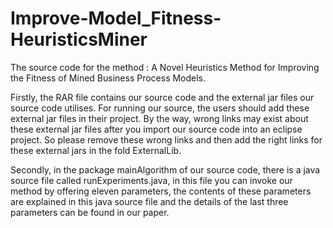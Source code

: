 # Improve-Model_Fitness-HeuristicsMiner
The source code for the method : A Novel Heuristics Method for Improving the Fitness of Mined Business Process Models.

Firstly, the RAR file contains our source code and the external jar files our source code utilises. For running our source, the users should add these external jar files in their project. By the way, wrong links may exist about these external jar files after you import our source code into an eclipse project. So please remove these wrong links and then add the right links for these external jars in the fold ExternalLib.

Secondly, in the package mainAlgorithm of our source code, there is a java source file called runExperiments.java, in this file you can invoke our method by offering eleven parameters, the contents of these parameters are explained in this java source file and the details of the last three parameters can be found in our paper.

